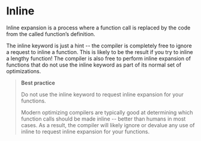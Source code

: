 # Inline
Inline expansion is a process where a function call is replaced by the code from the called function’s definition.

The inline keyword is just a hint -- the compiler is completely free to ignore a request to inline a function. This is likely to be the result if you try to inline a lengthy function! The compiler is also free to perform inline expansion of functions that do not use the inline keyword as part of its normal set of optimizations.

> **Best practice** 
> 
> Do not use the inline keyword to request inline expansion for your functions.
> 
> Modern optimizing compilers are typically good at determining which function calls should be made inline -- better than humans in most cases. As a result, the compiler will likely ignore or devalue any use of inline to request inline expansion for your functions.
